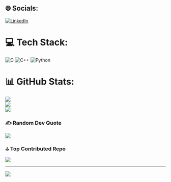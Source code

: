 
## 🌐 Socials:
[![LinkedIn](https://img.shields.io/badge/LinkedIn-%230077B5.svg?logo=linkedin&logoColor=white)](https://linkedin.com/in/kashyap-thummar) 

# 💻 Tech Stack:
![C](https://img.shields.io/badge/c-%2300599C.svg?style=for-the-badge&logo=c&logoColor=white) ![C++](https://img.shields.io/badge/c++-%2300599C.svg?style=for-the-badge&logo=c%2B%2B&logoColor=white) ![Python](https://img.shields.io/badge/python-3670A0?style=for-the-badge&logo=python&logoColor=ffdd54)
# 📊 GitHub Stats:
![](https://github-readme-stats.vercel.app/api?username=Kashyap1008&theme=dark&hide_border=false&include_all_commits=false&count_private=false)<br/>
![](https://github-readme-streak-stats.herokuapp.com/?user=Kashyap1008&theme=dark&hide_border=false)<br/>
![](https://github-readme-stats.vercel.app/api/top-langs/?username=Kashyap1008&theme=dark&hide_border=false&include_all_commits=false&count_private=false&layout=compact)

### ✍️ Random Dev Quote
![](https://quotes-github-readme.vercel.app/api?type=horizontal&theme=radical)

### 🔝 Top Contributed Repo
![](https://github-contributor-stats.vercel.app/api?username=Kashyap1008&limit=5&theme=dark&combine_all_yearly_contributions=true)

---
[![](https://visitcount.itsvg.in/api?id=Kashyap1008&icon=0&color=0)](https://visitcount.itsvg.in)

<!-- Proudly created with GPRM ( https://gprm.itsvg.in ) -->
